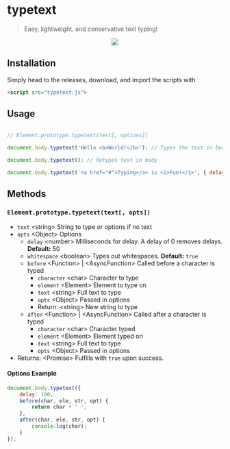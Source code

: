 # typetext
> Easy, lightweight, and conservative text typing!

<p align="center">
  <img src="https://user-images.githubusercontent.com/45542237/163290719-f95725cf-d150-4956-96f6-e9297cc5fb79.gif">
</p>

## Installation

Simply head to the releases, download, and import the scripts with

```html
<script src="typetext.js">
```

## Usage

```javascript

// Element.prototype.typetext(text[, options])

document.body.typetext('Hello <b>World!</b>'); // Types the text in body

document.body.typetext(); // Retypes text in body

document.body.typetext('<a href="#">Typing</a> is <i>Fun!</i>', { delay: 100 }); // Use options
```

## Methods

### `Element.prototype.typetext(text[, opts])`
- `text` \<string> String to type or options if no text
- `opts` \<Object> Options
	- `delay` \<number> Milliseconds for delay. A delay of 0 removes delays. **Default:** 50
	- `whitespace` \<boolean> Types out whitespaces. **Default:** `true`
	- `before` \<Function> | \<AsyncFunction> Called before a character is typed
		- `character` \<char> Character to type
		- `element` \<Element> Element to type on
		- `text` \<string> Full text to type
		- `opts` \<Object> Passed in options
		- Return: \<string> New string to type
	- `after` \<Function> | \<AsyncFunction> Called after a character is typed
		- `character` \<char> Character typed
		- `element` \<Element> Element typed on
		- `text` \<string> Full text to type
		- `opts` \<Object> Passed in options
- Returns: \<Promise> Fulfills with `true` upon success.

#### Options Example
```javascript
document.body.typetext({
	delay: 100,
	before(char, ele, str, opt) {
		return char + ' ';
	},
	after(char, ele, str, opt) {
		console.log(char);
	}
});
```